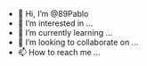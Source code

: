- 👋 Hi, I’m @89Pablo
- 👀 I’m interested in ...
- 🌱 I’m currently learning ...
- 💞️ I’m looking to collaborate on ...
- 📫 How to reach me ...

<!---
89Pablo/89Pablo is a ✨ special ✨ repository because its `README.md` (this file) appears on your GitHub profile.
You can click the Preview link to take a look at your changes.
--->
